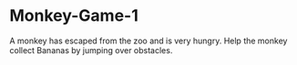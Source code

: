 # Monkey-Game-1
A monkey has escaped from the zoo and is very hungry. Help the monkey collect Bananas by jumping over obstacles.
